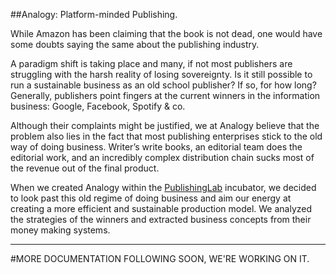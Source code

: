 

##Analogy: Platform-minded Publishing.

While Amazon has been claiming that the book is not dead, one would have some doubts saying the same about the publishing industry.

A paradigm shift is taking place and many, if not most publishers are struggling with the harsh reality of losing sovereignty. Is it still possible to run a sustainable business as an old school publisher? If so, for how long? Generally, publishers point fingers at the current winners in the information business: Google, Facebook, Spotify & co.

Although their complaints might be justified, we at Analogy believe that the problem also lies in the fact that most publishing enterprises stick to the old way of doing business. Writer’s write books, an editorial team does the editorial work, and an incredibly complex distribution chain sucks most of the revenue out of the final product.

When we created Analogy within the [PublishingLab](http://www.publishinglab.nl) incubator, we decided to look past this old regime of doing business and aim our energy at creating a more efficient and sustainable production model. We analyzed the strategies of the winners and extracted business concepts from their money making systems.

---

#MORE DOCUMENTATION FOLLOWING SOON, WE'RE WORKING ON IT.